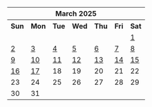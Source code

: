 <table align="center" border="0" cellpadding="0" cellspacing="0" class="month">
 <tr>
  <th class="month" colspan="7">
   March 2025
  </th>
 </tr>
 <tr>
  <th class="sun">
   Sun
  </th>
  <th class="mon">
   Mon
  </th>
  <th class="tue">
   Tue
  </th>
  <th class="wed">
   Wed
  </th>
  <th class="thu">
   Thu
  </th>
  <th class="fri">
   Fri
  </th>
  <th class="sat">
   Sat
  </th>
 </tr>
 <tr>
  <td class="noday">
  </td>
  <td class="noday">
  </td>
  <td class="noday">
  </td>
  <td class="noday">
  </td>
  <td class="noday">
  </td>
  <td class="noday">
  </td>
  <td class="sat">
   <a href="20250301.py">
    1
   </a>
  </td>
 </tr>
 <tr>
  <td class="sun">
   <a href="20250302.py">
    2
   </a>
  </td>
  <td class="mon">
   <a href="20250303.py">
    3
   </a>
  </td>
  <td class="tue">
   <a href="20250304.py">
    4
   </a>
  </td>
  <td class="wed">
   <a href="20250305.py">
    5
   </a>
  </td>
  <td class="thu">
   <a href="20250306.py">
    6
   </a>
  </td>
  <td class="fri">
   <a href="20250307.py">
    7
   </a>
  </td>
  <td class="sat">
   <a href="20250308.py">
    8
   </a>
  </td>
 </tr>
 <tr>
  <td class="sun">
   <a href="20250309.py">
    9
   </a>
  </td>
  <td class="mon">
   <a href="20250310.py">
    10
   </a>
  </td>
  <td class="tue">
   <a href="20250311.py">
    11
   </a>
  </td>
  <td class="wed">
   <a href="20250312.py">
    12
   </a>
  </td>
  <td class="thu">
   <a href="20250313.py">
    13
   </a>
  </td>
  <td class="fri">
   <a href="20250314.py">
    14
   </a>
  </td>
  <td class="sat">
   <a href="20250315.py">
    15
   </a>
  </td>
 </tr>
 <tr>
  <td class="sun">
   <a href="20250316.py">
    16
   </a>
  </td>
  <td class="mon">
   <a href="20250317.py">
    17
   </a>
  </td>
  <td class="tue">
   18
  </td>
  <td class="wed">
   19
  </td>
  <td class="thu">
   20
  </td>
  <td class="fri">
   21
  </td>
  <td class="sat">
   22
  </td>
 </tr>
 <tr>
  <td class="sun">
   23
  </td>
  <td class="mon">
   24
  </td>
  <td class="tue">
   25
  </td>
  <td class="wed">
   26
  </td>
  <td class="thu">
   27
  </td>
  <td class="fri">
   28
  </td>
  <td class="sat">
   29
  </td>
 </tr>
 <tr>
  <td class="sun">
   30
  </td>
  <td class="mon">
   31
  </td>
  <td class="noday">
  </td>
  <td class="noday">
  </td>
  <td class="noday">
  </td>
  <td class="noday">
  </td>
  <td class="noday">
  </td>
 </tr>
</table>
